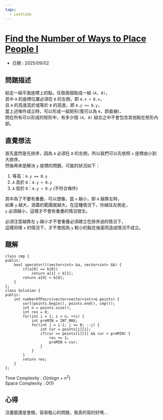 ```yaml
---
tags:
  - LeetCode
---
```


# [Find the Number of Ways to Place People I](https://leetcode.com/problems/find-the-number-of-ways-to-place-people-i/editorial/)  

+ 日期 : 2025/09/02  

## 問題描述  

給定一組平面座標上的點，任取兩個取成一組 `(A, B)`，  
其中 `A` 的座標位置必須在 `B` 的左側，即 `A.x < B.x`，  
且 `A` 的高度高於或等於 `B` 的高度，即 `A.y >= B.y`，  
當上述條件成立時，可以形成一組矩形(寬可以為 `0`，即直線)，  
問在所有可以形成的矩形中，有多少個 `(A, B)` 組合之中不會包含其他點在矩形內部。  

## 直覺想法  

首先當然是先排序，因為 `A` 必須在 `B` 的左側，所以我們可以先依照 `x` 座標由小到大排序，  
然後再來是解決 `y` 座標的問題，可能的狀況如下：  

1. 等高：`A.y == B.y`  
2. `A` 高於 `B`：`A.y > B.y`  
3. `A` 低於 `B`：`A.y < B.y` (不符合條件)  

其中為了不要有重疊，可以想像，當 `x` 越小，即 `A` 越靠左時，  
如果 `y` 越大，涵蓋的範圍就越大，在這種情況下，你越往左側走，  
`y` 必須越小，這樣才不會有重疊的情況發生。  

必須注意越靠左 `y` 越小才不會重疊必須建立在排序過的情況下，  
這樣同樣 `x` 的情況下，才不會因為 `y` 較小的點在後面而造成情況不成立。  

## 題解  

```cpp=
class cmp {
public:
    bool operator()(vector<int> &a, vector<int> &b) {
        if(a[0] == b[0])
            return a[1] > b[1];
        return a[0] < b[0];
    }
};
class Solution {
public:
    int numberOfPairs(vector<vector<int>>& points) {
        sort(points.begin(), points.end(), cmp());
        int n = points.size();
        int res = 0;
        for(int i = 1; i < n; ++i) {
            int preMIN = INT_MAX;
            for(int j = i-1; j >= 0; --j) {
                int cur = points[j][1];
                if(cur >= points[i][1] && cur < preMIN) {
                    res += 1;
                    preMIN = cur;
                }
            }
        }
        return res;
    }
};
```

Time Complexity : $O(nlogn + n^2)$  
Space Complexity : $O(1)$  

## 心得  

沒畫圖還是會錯，容易粗心的問題，我真的寫的好嗎...
